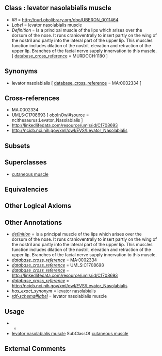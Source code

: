 
## Class : levator nasolabialis muscle

 * *IRI* = http://purl.obolibrary.org/obo/UBERON_0011464
 * *Label* = levator nasolabialis muscle
 * *Definition* = Is a principal muscle of the lips which arises over the dorsum of the nose. It runs cranioventrally to insert partly on the wing of the nostril and partly into the lateral part of the upper lip. This muscles function includes dilation of the nostril, elevation and retraction of the upper lip. Branches of the facial nerve supply innervation to this muscle. [ [database_cross_reference](../../ef/oboInOwl#hasDbXref.md) = MURDOCH:1180 ]

## Synonyms

 * levator nasolabialis [ [database_cross_reference](../../ef/oboInOwl#hasDbXref.md) = MA:0002334 ]

## Cross-references

 * MA:0002334
 * UMLS:C1708693 [ [oboInOwl#source](../../ce/oboInOwl#source.md) = ncithesaurus:Levator_Nasolabialis ]
 * http://linkedlifedata.com/resource/umls/id/C1708693
 * http://ncicb.nci.nih.gov/xml/owl/EVS/Levator_Nasolabialis

## Subsets


## Superclasses

 * [cutaneous muscle](../../UBERON/21/UBERON_0006821.md)

## Equivalencies


## Other Logical Axioms


## Other Annotations

 * *[definition](../../IAO/15/IAO_0000115.md)* = Is a principal muscle of the lips which arises over the dorsum of the nose. It runs cranioventrally to insert partly on the wing of the nostril and partly into the lateral part of the upper lip. This muscles function includes dilation of the nostril, elevation and retraction of the upper lip. Branches of the facial nerve supply innervation to this muscle.
 * *[database_cross_reference](../../ef/oboInOwl#hasDbXref.md)* = MA:0002334
 * *[database_cross_reference](../../ef/oboInOwl#hasDbXref.md)* = UMLS:C1708693
 * *[database_cross_reference](../../ef/oboInOwl#hasDbXref.md)* = http://linkedlifedata.com/resource/umls/id/C1708693
 * *[database_cross_reference](../../ef/oboInOwl#hasDbXref.md)* = http://ncicb.nci.nih.gov/xml/owl/EVS/Levator_Nasolabialis
 * *[has_exact_synonym](../../ym/oboInOwl#hasExactSynonym.md)* = levator nasolabialis
 * *[rdf-schema#label](../../el/rdf-schema#label.md)* = levator nasolabialis muscle

## Usage

 * -
 * [levator nasolabialis muscle](../../UBERON/64/UBERON_0011464.md) SubClassOf [cutaneous muscle](../../UBERON/21/UBERON_0006821.md)

## External Comments


